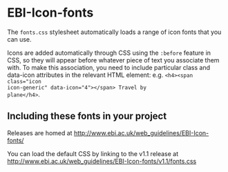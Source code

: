 # EBI-Icon-fonts
The <code>fonts.css</code> stylesheet automatically loads a range of icon fonts that you can use.

Icons are added automatically through CSS using the <code>:before</code> feature in CSS, so they will appear before whatever piece of text you associate them with. To make this association, you need to include particular class and data-icon attributes in the relevant HTML element: e.g. <code>&lt;h4&gt;&lt;span class="icon icon-generic" data-icon="4"&gt;&lt;/span&gt; Travel by plane&lt;/h4&gt;</code>.

## Including these fonts in your project
Releases are homed at http://www.ebi.ac.uk/web_guidelines/EBI-Icon-fonts/ 

You can load the default CSS by linking to the v1.1 release at http://www.ebi.ac.uk/web_guidelines/EBI-Icon-fonts/v1.1/fonts.css
